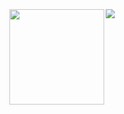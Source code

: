 <!--
**PhilShishov/philshishov** is a ✨ _special_ ✨ repository because its `README.md` (this file) appears on your GitHub profile.

Here are some ideas to get you started:

- 🔭 I’m currently working on ...
- 🌱 I’m currently learning ...
- 👯 I’m looking to collaborate on ...
- 🤔 I’m looking for help with ...
- 💬 Ask me about ...
- 📫 How to reach me: ...
- 😄 Pronouns: ...
- ⚡ Fun fact: ...
-->

<div>
  <img height="170" align="left" src="https://github-readme-stats.vercel.app/api?username=philshishov&count_private=true&include_all_commits=true&hide=issues&show_icons=true" />
  <img src="https://github-readme-stats.vercel.app/api/top-langs/?username=philshishov&layout=compact&hide=php,ruby" />
</div>
